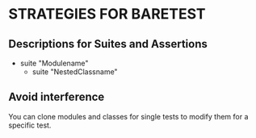 STRATEGIES FOR BARETEST
=======================



Descriptions for Suites and Assertions
--------------------------------------

* suite "Modulename"
  * suite "NestedClassname"



Avoid interference
------------------

You can clone modules and classes for single tests to modify them for a
specific test.
